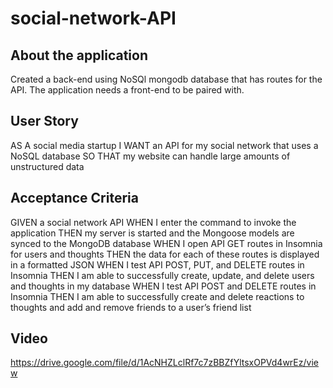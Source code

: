 # social-network-API

## About the application
Created a back-end using NoSQl mongodb database that has routes for the API. The application needs a front-end to be paired with.  

## User Story
AS A social media startup
I WANT an API for my social network that uses a NoSQL database
SO THAT my website can handle large amounts of unstructured data

## Acceptance Criteria
GIVEN a social network API
WHEN I enter the command to invoke the application
THEN my server is started and the Mongoose models are synced to the MongoDB database
WHEN I open API GET routes in Insomnia for users and thoughts
THEN the data for each of these routes is displayed in a formatted JSON
WHEN I test API POST, PUT, and DELETE routes in Insomnia
THEN I am able to successfully create, update, and delete users and thoughts in my database
WHEN I test API POST and DELETE routes in Insomnia
THEN I am able to successfully create and delete reactions to thoughts and add and remove friends to a user’s friend list

## Video
https://drive.google.com/file/d/1AcNHZLclRf7c7zBBZfYltsxOPVd4wrEz/view
